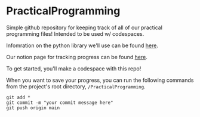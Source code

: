 # PracticalProgramming
Simple github repository for keeping track of all of our practical programming files! Intended to be used w/ codespaces.

Infomration on the python library we'll use can be found [here](https://openpyxl.readthedocs.io/en/stable/).

Our notion page for tracking progress can be found [here](https://www.notion.so/Practical-Programming-for-Hux-34281c29f6264c07aa7c47a5a24e89d1?pvs=4).

To get started, you'll make a codespace with this repo!

When you want to save your progress, you can run the following commands from the project's root directory, `/PracticalProgramming`.

`git add *`  
`git commit -m "your commit message here"`  
`git push origin main`  
